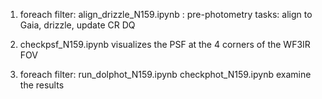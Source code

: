 1. foreach filter:
   align_drizzle_N159.ipynb : pre-photometry tasks: align to Gaia, drizzle, update CR DQ 

2. checkpsf_N159.ipynb visualizes the PSF at the 4 corners of the WF3IR FOV

3. foreach filter:
   run_dolphot_N159.ipynb
   checkphot_N159.ipynb  examine the results
